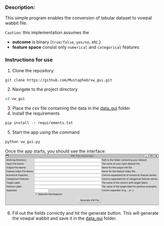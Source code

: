 ### Description:
This simple program enables the conversion of tabular dataset to vowpal wabbit file.

`Caution`: this implementation assumes the 
* **outcome** is binary (`true/false`, `yes/no`, etc.)
* **feature space** consist only `numerical` and `categorical` features


### Instructions for use

1. Clone the repository:
```bash
git clone https://github.com/MustaphaU/vw_gui.git
```

2. Navigate to the project directory
```bash
cd vw_gui
```

3. Place the csv file containing the data in the [data_gui](./data) folder
4. Install the requirements
```bash
pip install -r requirements.txt
```
5. Start the app using the command
```bash
python vw_gui.py
```
Once the app starts, you should see the interface:
![The Interface](./static/vw_gui_interface.png)

6. Fill out the fields correctly and hit the generate button. This will generate the vowpal wabbit and save it in the [data_gui](./data_gui) folder.



